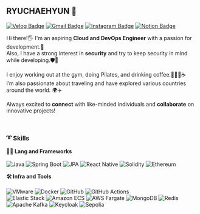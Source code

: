 ## RYUCHAEHYUN 🐥

[![Velog Badge](https://img.shields.io/badge/Velog-20C997?style=flat-square&logo=Velog&logoColor=white&link=https://velog.io/@cielo_g)](https://velog.io/@cielo_g)
[![Gmail Badge](https://img.shields.io/badge/Gmail-d14836?style=flat-square&logo=Gmail&logoColor=white&link=mailto:lch010201@gmail.com)](mailto:lch010201@gmail.com)
[![Instagram Badge](https://img.shields.io/badge/Instagram-E4405F?style=flat-square&logo=Instagram&logoColor=white&link=https://instagram.com/chae_.vly)](https://instagram.com/chae_.vly)
[![Notion Badge](https://img.shields.io/badge/Notion-000000?style=flat-square&logo=Notion&logoColor=white&link=https://www.notion.so/yourusername)](https://www.notion.so/yourusername)

Hi there!🖐 I'm an aspiring **Cloud and DevOps Engineer** with a passion for development.💭  
Also, I have a strong interest in **security** and try to keep security in mind while developing.🛡️💓

I enjoy working out at the gym, doing Pilates, and drinking coffee.🏋️‍♀️🧘☕  
I’m also passionate about traveling and have explored various countries around the world. 🌍✈️

Always excited to **connect** with like-minded individuals and **collaborate** on innovative projects!
 
<br>

### ➰ **Skills**

**🧑‍💻 Lang and Frameworks**  
<br>
![Java](https://img.shields.io/badge/Java-007396.svg?&style=for-the-badge&logo=openjdk&logoColor=white) 
![Spring Boot](https://img.shields.io/badge/springboot-6DB33F.svg?&style=for-the-badge&logo=springboot&logoColor=white) 
![JPA](https://img.shields.io/badge/JPA-6DB33F.svg?&style=for-the-badge&logo=spring&logoColor=white)
![React Native](https://img.shields.io/badge/Reactnative-61DAFB.svg?&style=for-the-badge&logo=react&logoColor=black)
![Solidity](https://img.shields.io/badge/solidity-363636.svg?&style=for-the-badge&logo=solidity&logoColor=white)
![Ethereum](https://img.shields.io/badge/ethereum-3C3C3D.svg?&style=for-the-badge&logo=ethereum&logoColor=white)

**🛠️ Infra and Tools**  
<br>
![VMware](https://img.shields.io/badge/vmware-607078.svg?&style=for-the-badge&logo=vmware&logoColor=white) 
![Docker](https://img.shields.io/badge/docker-2496ED.svg?&style=for-the-badge&logo=docker&logoColor=white) 
![GitHub](https://img.shields.io/badge/github-181717.svg?&style=for-the-badge&logo=github&logoColor=white)
![GitHub Actions](https://img.shields.io/badge/githubactions-2088FF.svg?&style=for-the-badge&logo=githubactions&logoColor=white)  
![Elastic Stack](https://img.shields.io/badge/elastic%20stack-005571.svg?&style=for-the-badge&logo=elasticstack&logoColor=white) 
![Amazon ECS](https://img.shields.io/badge/amazonecs-FF9900.svg?&style=for-the-badge&logo=amazonecs&logoColor=white) 
![AWS Fargate](https://img.shields.io/badge/awsfargate-FF9900.svg?&style=for-the-badge&logo=awsfargate&logoColor=white) 
![MongoDB](https://img.shields.io/badge/mongodb-47A248.svg?&style=for-the-badge&logo=mongodb&logoColor=white) 
![Redis](https://img.shields.io/badge/redis-DC382D.svg?&style=for-the-badge&logo=redis&logoColor=white)  
![Apache Kafka](https://img.shields.io/badge/apachekafka-231F20.svg?&style=for-the-badge&logo=apachekafka&logoColor=white) 
![Keycloak](https://img.shields.io/badge/Keycloak-4D4D4D.svg?&style=for-the-badge&logo=Keycloak) 
![Sepolia](https://img.shields.io/badge/Sepolia-3C3C3D.svg?&style=for-the-badge&logo=Ethereum)

<br>

<!-- ### ➰ Algorithm Ranking  
[![Algorithm Ranking](https://mazassumnida.wtf/api/v2/generate_badge?boj=lch010201)](https://solved.ac/profile/lch010201) -->



